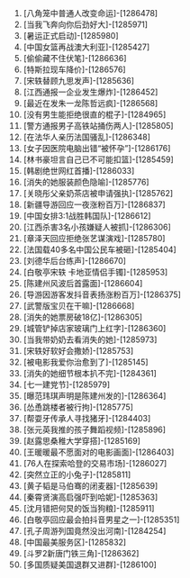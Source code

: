 
1. [八角笼中普通人改变命运]-[1286478]
1. [当我飞奔向你后劲好大]-[1285971]
1. [暑运正式启动]-[1285980]
1. [中国女篮再战澳大利亚]-[1285427]
1. [偷偷藏不住伏笔]-[1286636]
1. [特斯拉现车降价]-[1286576]
1. [宋轶替顾九思发声]-[1285636]
1. [江西通报一企业发生爆炸]-[1286452]
1. [最近在发朱一龙陈哲远疯]-[1286568]
1. [没有男生能拒绝很直的棍子]-[1284965]
1. [警方通报男子高铁站捅伤两人]-[1285805]
1. [在法华人亲历法国骚乱]-[1286348]
1. [女子因医院电脑出错“被怀孕”]-[1286176]
1. [林书豪坦言自己已不可能扣篮]-[1285459]
1. [韩剧绝世网红首播]-[1286033]
1. [消失的她服装颜色隐喻]-[1285776]
1. [关晓彤父亲奶茶店被申请强执]-[1285762]
1. [新疆导游回应一夜涨粉百万]-[1286837]
1. [中国女排3:1战胜韩国队]-[1286612]
1. [江西杀害3名小孩嫌疑人被抓]-[1286306]
1. [章泽天回应拒绝张艺谋演戏]-[1285780]
1. [法国载40多名中国公民车被砸]-[1285404]
1. [刘德华后台练声]-[1286670]
1. [白敬亭宋轶 卡地亚情侣手镯]-[1285953]
1. [陈建州风波后首露面]-[1286604]
1. [导游因游客发抖音表扬涨粉百万]-[1286375]
1. [武警版宝贝在干嘛]-[1286668]
1. [消失的她票房破18亿]-[1286305]
1. [城管铲掉店家玻璃门上红字]-[1286360]
1. [当我带奶奶去看消失的她]-[1285973]
1. [宋轶好软好会撒娇]-[1285753]
1. [被电影我爱你治愈到了]-[1285145]
1. [消失的她细节根本扒不完]-[1284361]
1. [七一建党节]-[1285979]
1. [曝范玮琪声明是陈建州发的]-[1286364]
1. [怂恿跳楼者被行拘]-[1285775]
1. [帮耍牙传承人寻找猪牙]-[1284403]
1. [张元英我推的孩子舞蹈视频]-[1285896]
1. [赵露思桑稚大学穿搭]-[1285169]
1. [王暖暖最不愿面对的电影画面]-[1286403]
1. [76人在探索哈登的交易市场]-[1286027]
1. [突然立正的小兔子]-[1285811]
1. [黄子韬是马伯骞的闭麦器]-[1285639]
1. [秦霄贤演高启强吓到哈妮]-[1285363]
1. [沈月错把何炅的饭当狗粮]-[1285911]
1. [白敬亭回应最会拍抖音男星之一]-[1285351]
1. [孔子周游列国竟然没出河南]-[1284254]
1. [中国最美服务区]-[1285832]
1. [斗罗2新唐门铁三角]-[1286362]
1. [多国质疑美国退群又进群]-[1286100]